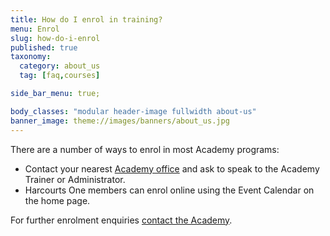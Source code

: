 ```yaml
---
title: How do I enrol in training?
menu: Enrol
slug: how-do-i-enrol
published: true
taxonomy:
  category: about_us
  tag: [faq,courses]

side_bar_menu: true;

body_classes: "modular header-image fullwidth about-us"
banner_image: theme://images/banners/about_us.jpg
---
```


There are a number of ways to enrol in most Academy programs:

- Contact your nearest [Academy office](/about/contact-us) and ask to speak to the Academy Trainer or Administrator.
- Harcourts One members can enrol online using the Event Calendar on the home page.

For further enrolment enquiries [contact the Academy](/about/contact-us).
